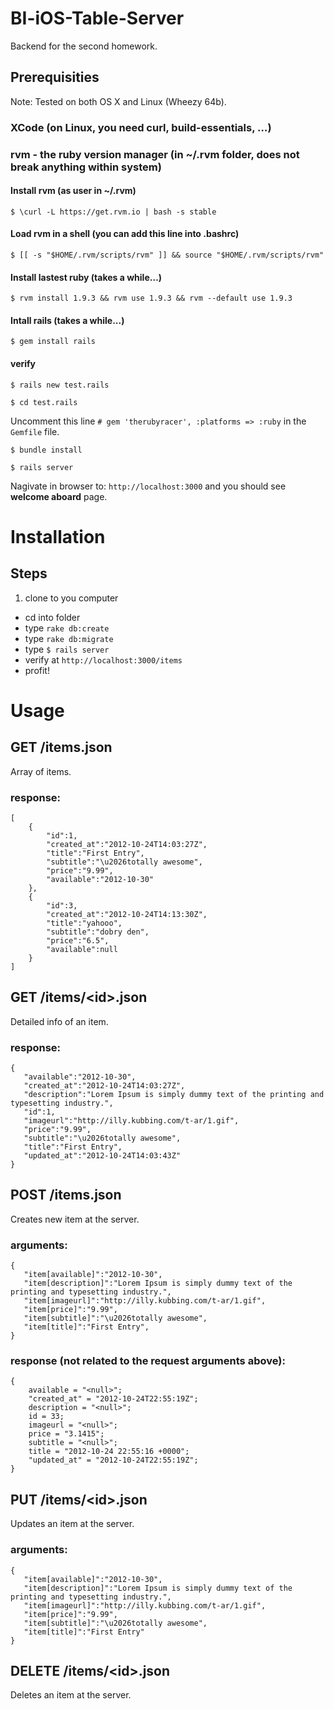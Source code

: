 # BI-iOS-Table-Server

Backend for the second homework.

## Prerequisities

Note: Tested on both OS X and Linux (Wheezy 64b).

### XCode (on Linux, you need curl, build-essentials, …)

### rvm - the ruby version manager (in ~/.rvm folder, does not break anything within system)

#### Install rvm (as user in ~/.rvm)

`$ \curl -L https://get.rvm.io | bash -s stable`

#### Load rvm in a shell (you can add this line into .bashrc)

`$ [[ -s "$HOME/.rvm/scripts/rvm" ]] && source "$HOME/.rvm/scripts/rvm"`

#### Install lastest ruby (takes a while…)

`$ rvm install 1.9.3 && rvm use 1.9.3 && rvm --default use 1.9.3`

#### Intall rails (takes a while...)

`$ gem install rails`

#### verify

`$ rails new test.rails`

`$ cd test.rails`

Uncomment this line `# gem 'therubyracer', :platforms => :ruby` in the `Gemfile` file.

`$ bundle install`

`$ rails server`

Nagivate in browser to: `http://localhost:3000` and you should see **welcome aboard** page.

# Installation

## Steps

1. clone to you computer
- cd into folder
- type `rake db:create`
- type `rake db:migrate`
- type `$ rails server`
- verify at `http://localhost:3000/items`
- profit!

# Usage

## GET /items.json

Array of items.

### response:

	[
   		{
      		"id":1,
      		"created_at":"2012-10-24T14:03:27Z",
      		"title":"First Entry",
      		"subtitle":"\u2026totally awesome",
      		"price":"9.99",
      		"available":"2012-10-30"
   		},
   		{
      		"id":3,
      		"created_at":"2012-10-24T14:13:30Z",
      		"title":"yahooo",
      		"subtitle":"dobry den",
      		"price":"6.5",
      		"available":null
   		}
   	]
	
## GET /items/\<id\>.json

Detailed info of an item.

### response:

	{
	   "available":"2012-10-30",
	   "created_at":"2012-10-24T14:03:27Z",
	   "description":"Lorem Ipsum is simply dummy text of the printing and typesetting industry.",
	   "id":1,
	   "imageurl":"http://illy.kubbing.com/t-ar/1.gif",
	   "price":"9.99",
	   "subtitle":"\u2026totally awesome",
	   "title":"First Entry",
	   "updated_at":"2012-10-24T14:03:43Z"
	}
	
## POST /items.json

Creates new item at the server.

### arguments:

	{
	   "item[available]":"2012-10-30",
	   "item[description]":"Lorem Ipsum is simply dummy text of the printing and typesetting industry.",
	   "item[imageurl]":"http://illy.kubbing.com/t-ar/1.gif",
	   "item[price]":"9.99",
	   "item[subtitle]":"\u2026totally awesome",
	   "item[title]":"First Entry",
	}
	
### response (not related to the request arguments above):

	{
	    available = "<null>";
	    "created_at" = "2012-10-24T22:55:19Z";
	    description = "<null>";
	    id = 33;
	    imageurl = "<null>";
	    price = "3.1415";
	    subtitle = "<null>";
	    title = "2012-10-24 22:55:16 +0000";
	    "updated_at" = "2012-10-24T22:55:19Z";
	}

	
## PUT /items/\<id\>.json

Updates an item at the server.

### arguments:

	{
	   "item[available]":"2012-10-30",
	   "item[description]":"Lorem Ipsum is simply dummy text of the printing and typesetting industry.",
	   "item[imageurl]":"http://illy.kubbing.com/t-ar/1.gif",
	   "item[price]":"9.99",
	   "item[subtitle]":"\u2026totally awesome",
	   "item[title]":"First Entry"
	}
	
## DELETE /items/\<id\>.json

Deletes an item at the server.